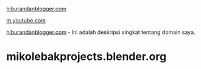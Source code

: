 <a href="https://hiburandanblogger.blogspot.com/" rel="dofollow">hiburandanblogger.com</a>

<a href="https://m.youtube.com/channel/UCMnig2Zwu_aHwu9LS_2XsgA" rel="dofollow">m.youtube.com</a>

<a href="https://hiburandanblogger.blogspot.com/p/hiburan-dan-blogger.html" target="_blank">hiburandanblogger.com</a> - Ini adalah deskripsi singkat tentang domain saya.

# mikolebakprojects.blender.org
